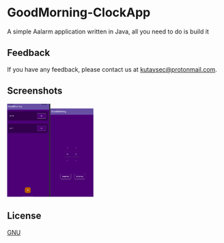 
# GoodMorning-ClockApp

A simple Aalarm application written in Java, all you need to do is build it 


## Feedback

If you have any feedback, please contact us at kutaysec@protonmail.com.

  
## Screenshots

<img src="https://github.com/MorphyKutay/GoodMorning-ClockApp/blob/main/1.png" width=20% height=20%><img src="https://github.com/MorphyKutay/GoodMorning-ClockApp/blob/main/2.png" width=20% height=20%>

## License

[GNU](https://www.gnu.org/licenses/gpl-3.0.en.html)

  
